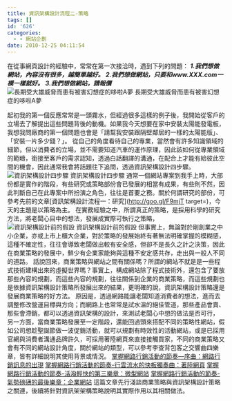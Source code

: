 ```yaml
---
title: 資訊架構設計流程二-策略
tags: []
id: '626'
categories:
  - - 網站企劃
date: 2010-12-25 04:11:54
---
```


在從事網頁設計的經驗中，常常在第一次接洽時，遇到下列的問題： **_1.我們想做網站，內容沒有很多，越簡單越好。_** **_2.我們想做網站，只要和www.XXX.com一模一樣就好。_** **_3.我們想做網站，請報價_** ![長期受大雄威脅而患有被害幻想症的哆啦A夢](https://oberonlai.blog/wp-content/uploads/2010/12/01.jpg) 長期受大雄威脅而患有被害幻想症的哆啦A夢
<!-- more -->
起初我的第一個反應常常是一頭霧水，但經過很多這樣的例子後，我開始從客戶的立場去了解提出這些問題背後的動機。如果我今天想要在家中安裝太陽能發電板，我想我問廠商的第一個問題也會是「請幫我安裝跟隔壁鄰居的一樣的太陽能版」、「安裝一片多少錢？」。 從自己的角度看待自己的專業，當然會有許多知識領域的細節，但以消費者的立場，並不需要知道汽車的運作原理，因此該如何從專業領域的範疇，銜接至客戶的需求認知，透過白話翻譯的溝通，在配合上才能有給彼此空間的機會，因此通常我會將話題往下追問，透過資訊架構設計四步驟。 ![資訊架構設計四步驟](https://oberonlai.blog/wp-content/uploads/2010/12/02.jpg) 資訊架構設計四步驟 通常一個網站專案到我手上時，大部份都是實作的階段，有些研究或策略部份會已發展的相當有成果，有些則不然，因此判斷自己在此專案中所扮演之角色，往往是首要之務。關於何謂研究的部份，可參考先前的文章[資訊架構設計流程一：研究](http://goo.gl/F9mjT target=)，今天的主題是以策略為主。 在實務經驗之中，所謂真正的策略，是採用科學的研究方法，將老闆心目中的想法，發展成實際可執行之策略， ![資訊架構設計前的假設](https://oberonlai.blog/wp-content/uploads/2010/12/03.jpg) 資訊架構設計前的假設 但事實上，無論對於剛創業之中小企業，亦或上市上櫃大企業，對於策略的發展始終有著無法明確掌握的模糊感，這種不確定性，往往會導致老闆做出較有安全感，但卻不是長久之計之決策，因此在商業策略的發展中，鮮少有企業家能夠與這種不安定感共存，走出與一般人不同的道路。 話說回來，商業策略與網站之間有關係嗎？所謂的網站不就是是一些程式技術建構出來的虛擬世界嗎？事實上，構成網站除了程式技術外，還包含了要放那些內容的規劃，而這些內容的規劃，往往關係到企業的商業策略，而這些規劃也是依據資訊架構設計策略所發展出來的結果，更明確的說，資訊架構設計策略還是發展商業策略的好方法。 原因是，透過網路能讓老闆知道消費者的想法，進而去調整修改營運目標與方向；而網路上也常常是試水溫的絕佳管道，那些產品會賣、那些會滯銷，都可以透過資訊架構的設計，來測試老闆心中想的做法是否可行， 另一方面，當商業策略發展至一定階段，還能回過頭來搭配不同的策略性網站，假如公司想趁聖誕節做一波促銷活動，就可以規劃有時效性的活動網站，或是已採用官網與消費者溝通品牌許久，可採用著陸網頁來直接接觸買家，不同的商業策略又會有不同的網站設計角度，關於網站的類型，可以參考李查背包客之交響曲四樂章，皆有詳細說明其使用背景或情況。 [掌握網路行銷活動的節奏—序曲：網路行銷訊息的出現](http://blog.rsbag.net/?p=170) [掌握網路行銷活動的節奏-行雲流水的快板獨奏曲：著陸網頁](http://blog.rsbag.net/?p=188) [掌握網路行銷活動的節奏-活潑輕快的第三樂章：微型網站](http://blog.rsbag.net/?p=190) [掌握網路行銷活動的節奏-氣勢磅礡的最後樂章：企業網站](http://blog.rsbag.net/?p=194) 這篇文章先行淺談商業策略與資訊架構設計策略之關連，後續將針對資訊架架構策略說明其實際作用以其相關做法。
